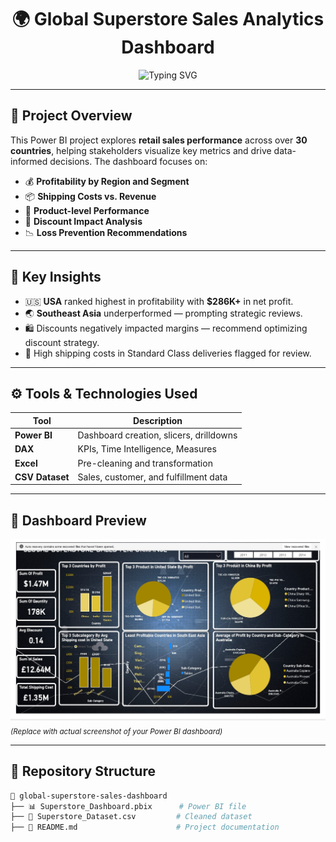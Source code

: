 <h1 align="center">
🌍 Global Superstore Sales Analytics Dashboard
</h1>

<p align="center">
  <img src="https://readme-typing-svg.herokuapp.com?font=Fira+Code&size=22&duration=4000&pause=1000&center=true&vCenter=true&width=600&lines=Capstone+Project+by+Ibrahim+Adekolu;Power+BI+%7C+Profitability+%7C+Geographic+Insights;Product+Performance+%7C+Shipping+Costs;Data+Storytelling+%7C+Business+KPIs" alt="Typing SVG" />
</p>

---

## 🧾 Project Overview

This Power BI project explores **retail sales performance** across over **30 countries**, helping stakeholders visualize key metrics and drive data-informed decisions. The dashboard focuses on:

- 💰 **Profitability by Region and Segment**
- 📦 **Shipping Costs vs. Revenue**
- 🛒 **Product-level Performance**
- 🎯 **Discount Impact Analysis**
- 📉 **Loss Prevention Recommendations**

---

## 🌟 Key Insights

- 🇺🇸 **USA** ranked highest in profitability with **$286K+** in net profit.
- 🌏 **Southeast Asia** underperformed — prompting strategic reviews.
- 🛍️ Discounts negatively impacted margins — recommend optimizing discount strategy.
- 🚚 High shipping costs in Standard Class deliveries flagged for review.

---

## ⚙️ Tools & Technologies Used

| Tool            | Description                             |
|-----------------|-----------------------------------------|
| **Power BI**    | Dashboard creation, slicers, drilldowns |
| **DAX**         | KPIs, Time Intelligence, Measures       |
| **Excel**       | Pre-cleaning and transformation         |
| **CSV Dataset** | Sales, customer, and fulfillment data   |

---

## 📸 Dashboard Preview

![Dashboard Preview](global%20sales%20dashboard.jpg)
<sub><i>(Replace with actual screenshot of your Power BI dashboard)</i></sub>

---

## 📁 Repository Structure

```bash
📁 global-superstore-sales-dashboard
├── 📊 Superstore_Dashboard.pbix      # Power BI file
├── 📄 Superstore_Dataset.csv         # Cleaned dataset
├── 📝 README.md                      # Project documentation
